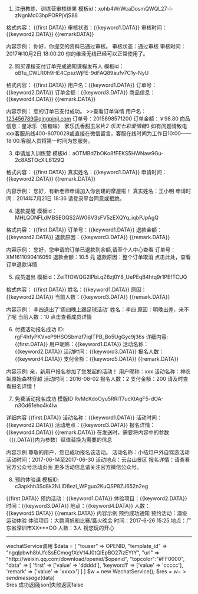 1. 注册教练、训练营审核结果
模板id：xohb4WrWcaDosmQWQL27-l-zNgnMc03hpPORPjVjS88

格式内容：
{{first.DATA}}
审核状态：{{keyword1.DATA}}
审核时间：{{keyword2.DATA}}
{{remarkDATA}}

内容示例：
你好，你提交的资料已通过审核。
审核状态：通过审核
审核时间：2017年10月2日 18:00:20
你的维泽无线已经可以正常使用了。

2. 购买课程支付订单完成通知课程发布人
模板id：oB1u_CWLR0h9HE4CpszWjFE-9dFAQ89aufv7C1y-NyU

格式内容：
{{first.DATA}}
用户名：{{keyword1.DATA}}
订单号：{{keyword2.DATA}}
订单金额：{{keyword3.DATA}}
商品信息：{{keyword4.DATA}}
{{remark.DATA}}

内容示例：
您的订单已支付成功。 &gt;&gt;查看订单详情
用户名：123456789@qingpinji.com
订单号：2015698571200
订单金额：￥98.80
商品信息：星冰乐（焦糖味）  家乐氏香甜玉米片*2  乐天七彩爱情糖*3
如有问题请致电xxx客服热线400-8070028或直接在微信留言，客服在线时间为工作日10:00——18:00.客服人员将第一时间为您服务。

3. 申请加入训练营
模板id：aOTMBdZbOKo8fFEKS5HWNaw9Gu-2c8ASTOcXlL6129Q

格式内容：
{{first.DATA}}
真实姓名：{{keyword1.DATA}}
申请时间：{{keyword2.DATA}}
{{remark.DATA}}

内容示例：
您好，有新老师申请加入你创建的摩屋啦！
真实姓名：王小明
申请时间：2014年7月21日 18:36
请登录平台同意或拒绝。

4. 退款提醒
模板id：MHLQONFLdMBSEGQS2AW06V3sFV5zEXQYq_iqbPJpAgQ

格式内容：
{{first.DATA}}
订单号：{{keyword1.DATA}}
退款金额：{{keyword2.DATA}}
退款原因：{{keyword3.DATA}}
{{remark.DATA}}

内容示例：
您好，您申请的订单已退款到余额,请至个人中心查看
订单号：XM1611090416059
退款金额：10.5 元
退款原因：整个订单取消
点击此处，查看订单退款详情

5. 成员退出
模板id：ZeiTfOWQG2lPbLqZ6zj0Y8_UePEqB4htq9r1PEfTCUQ

格式内容：
{{first.DATA}}
姓名：{{keyword1.DATA}}
原因：{{keyword2.DATA}}
当前人数：{{keyword3.DATA}}
{{remark.DATA}}

内容示例：
李四退出了&#39;周四晚上踢足球活动&#39;
姓名：李四
原因：明晚出差，来不了呢
当前人数：10
点击查看成员详情

6. 付费活动报名成功
ID:
rgF4hfyPKVxeP9HSOSbmzf7iqITPB_Bo5UgGyc9j36s
详细内容:
{{first.DATA}}
用户昵称：{{keyword1.DATA}}
活动名称：{{keyword2.DATA}}
活动时间：{{keyword3.DATA}}
报名人数：{{keyword4.DATA}}
支付金额：{{keyword5.DATA}}
{{remark.DATA}}

内容示例:
亲，新用户报名参加了您发起的活动！
用户昵称：xxx
活动名称：神农架原始森林穿越
活动时间：2016-08-02
报名人数：2
支付金额：200
请及时查看报名详情！

7. 免费活动报名成功
模版ID
RvMcKdoOyu5RRlT7ucXtAgF5-dOA-n3Gd61eho4k4lw

详细内容
{{first.DATA}}
活动名称：{{keyword1.DATA}}
活动时间：{{keyword2.DATA}}
活动地点：{{keyword3.DATA}}
报名详情：{{keyword4.DATA}}
{{remark.DATA}}
在发送时，需要将内容中的参数（{{.DATA}}内为参数）赋值替换为需要的信息

内容示例
尊敬的用户，您已成功报名该活动。
活动名称：小桔灯户外自驾游活动
活动时间：2017-06-14至2017-06-30
活动地点：云台山景区
报名详情：请查看官方公众号活动页面
更多活动信息请关注官方微信公众号。

8. 预约体验课
模板ID:
c3apkhh3Sd8k2NLlD8ezl_WPguo2KuQSP8ZJ652n2eg

{{first.DATA}}
预约活动：{{keyword1.DATA}}
体验项目：{{keyword2.DATA}}
时间：{{keyword3.DATA}}
地点：{{keyword4.DATA}}
人数：{{keyword5.DATA}}
{{remark.DATA}}
内容示例
预约成功通知
预约活动：澳级运动体验
体验项目：大鹏湾帆船比赛/篝火晚会
时间：2017-6-26 15:25
地点：广东省深圳市XX***OO
人数：3人
祝您玩的开心



***
wechatService调用
$data = [
	"touser" => OPENID,
	"template_id" => "ngqIpbwh8bUfcSsECmogfXcV14J0tQlEpBO27izEYtY",
	"url" => "http://weixin.qq.com/download/openid/$openid",
	"topcolor":"#FF0000",
	"data" => [
		'first' => ['value' => 'ddddd'],
		'keyword1' => ['value' => 'ccccc'],
		'remark' => ['value' => 'xxxxx']
	]
]
$w = new WechatService();
$res = $w->sendmessage($data)			
$res 成功返回json|失败返回false




